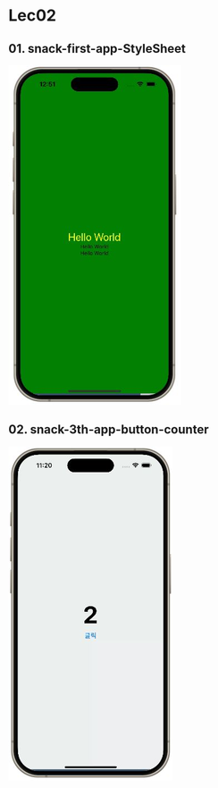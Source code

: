 # Lec02

## 01. snack-first-app-StyleSheet
![alt text](01.snack-first-app-StyleSheet/snack-first-app-StyleSheet.JPG)

## 02. snack-3th-app-button-counter
![alt text](02.snack-3th-app-button-counter/snack-3th-app-button-counter.JPG)